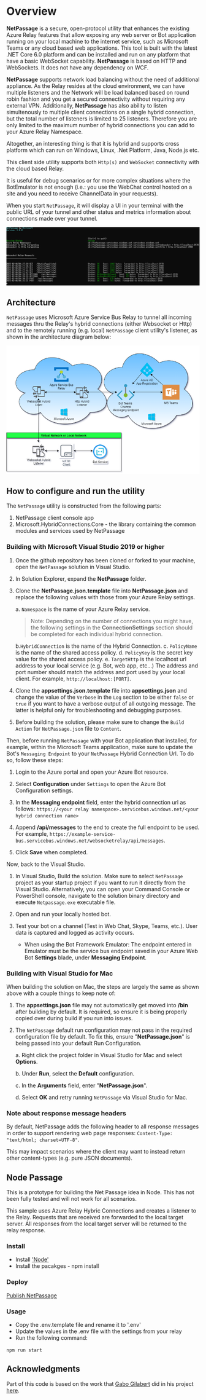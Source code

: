 # Overview

**NetPassage** is a secure, open-protocol utility that enhances the existing Azure Relay features that allow exposing any web server or Bot application running on your local machine to the internet service, such as Microsoft Teams or any cloud based web applications. This tool is built with the latest .NET Core 6.0 platform and can be installed and run on any platform that have a basic WebSocket capability. **NetPassage** is based on HTTP and WebSockets. It does not have any dependency on WCF.

**NetPassage** supports network load balancing without the need of additional appliance. As the Relay resides at the cloud environment, we can have multiple listeners and the Network will be load balanced based on round robin fashion and you get a secured connectivity without requiring any external VPN. Additionally, **NetPassage** has also ability to listen simultenously to multiple client connections on a single hybrid connection, but the total number of listeners is limited to 25 listeners. Therefore you are only limited to the maximum number of hybrid connections you can add to your Azure Relay Namespace.

Altogether, an interesting thing is that it is hybrid and supports cross platform which can run on Windows, Linux, .Net Platform, Java, Node.js etc.

This client side utility supports both `Http(s)` and `WebSocket` connectivity with the cloud based Relay.

It is useful for debug scenarios or for more complex situations where the BotEmulator is not enough (i.e.: you use the WebChat control hosted on a site and you need to receive ChannelData in your requests).

When you start `NetPassage`, it will display a UI in your terminal with the public URL of your tunnel and other status and metrics information about connections made over your tunnel.

![UI Terminal](docs/images/WebSocketConsole.png)

## Architecture

`NetPassage` uses Microsoft Azure Service Bus Relay to tunnel all incoming
messages thru the Relay's hybrid connections (either Websocket or Http) and to
the remotely running (e.g. local) `NetPassage` client utility's listener, as
shown in the architecture diagram below:

![Architecture](docs/images/passage.png)

## How to configure and run the utility

The `NetPassage` utility is constructed from the following parts:

1. NetPassage client console app
2. Microsoft.HybridConnections.Core - the library containing the common modules and services used by NetPassage

### Building with Microsoft Visual Studio 2019 or higher

1. Once the github repository has been cloned or forked to your machine, open the `NetPassage` solution in Visual Studio.

2. In Solution Explorer, expand the **NetPassage** folder.

3. Clone the **NetPassage.json.template** file into **NetPassage.json** and replace the following values with those from your Azure Relay settings.

    a. `Namespace` is the name of your Azure Relay service.
    >Note: Depending on the number of connections you might have, the following settings in the **ConnectionSettings** section should be completed for each individual hybrid connection.

    b.`HybridConnection` is the name of the Hybrid Connection.
    c. `PolicyName` is the name of the shared access policy.
    d. `PolicyKey` is the secret key value for the shared access policy.
    e. `TargetHttp` is the localhost url address to your local service (e.g. Bot, web app, etc...) The address and port number should match the address and port used by your local client. For example, `http://localhost:[PORT]`.

4. Clone the **appsettings.json.template** file into **appsettings.json** and change the value of the `Verbose` in the `Log` section to be either `false` or `true` if you want to have a verbose output of all outgoing message. The latter is helpful only for troubleshooting and debugging purposes.

5. Before building the solution, please make sure to change the `Build Action` for `NetPassage.json` file to `Content`.

Then, before running `NetPassage` with your Bot application that installed, for example, within the Microsoft Teams application, make sure to update the Bot's `Messaging Endpoint` to your `NetPassage` Hybrid Connection Url. To do so, follow these steps:

1. Login to the Azure portal and open your Azure Bot resource.

2. Select **Configuration** under `Settings` to open the Azure Bot Configuration settings.

3. In the **Messaging endpoint** field, enter the hybrid connection url as follows: `https://<your relay namespace>.servicebus.windows.net/<your hybrid connection name>`
4. Append **/api/messages** to the end to create the full endpoint to be used. For example, `https://example-service-bus.servicebus.windows.net/websocketrelay/api/messages`.
5. Click **Save** when completed.

Now, back to the Visual Studio.

1. In Visual Studio, Build the solution. Make sure to select `NetPassage` project as your startup project if you want to run it directly from the Visual Studio. Alternatively, you can open your Command Console or PowerShell console, navigate to the solution binary directory and execute `Netpassage.exe` executable file.

2. Open and run your locally hosted bot.

3. Test your bot on a channel (Test in Web Chat, Skype, Teams, etc.). User data is captured and logged as activity occurs.

    - When using the Bot Framework Emulator: The endpoint entered in Emulator must be the service bus endpoint saved in your Azure Web Bot **Settings** blade, under **Messaging Endpoint**.

### Building with Visual Studio for Mac

When building the solution on Mac, the steps are largely the same as shown above with a couple things to keep note of:

1. The **appsettings.json** file may not automatically get moved into **/bin** after building by default. It is required, so ensure it is being properly copied over during build if you run into issues.

2. The `NetPassage` default run configuration may not pass in the required configuration file by default. To fix this, ensure "**NetPassage.json**" is being passed into your default Run Configuration.

    a. Right click the project folder in Visual Studio for Mac and select **Options**.

    b. Under **Run**, select the **Default** configuration.

    c. In the **Arguments** field, enter "**NetPassage.json**".

    d. Select **OK** and retry running `NetPassage` via Visual Studio for Mac.


### Note about response message headers

By default, NetPassage adds the following header to all response messages in order to support rendering web page responses: `Content-Type: "text/html; charset=UTF-8"`.

This may impact scenarios where the client may want to instead return other content-types (e.g. pure JSON documents). 

## Node Passage

This is a prototype for building the Net Passage idea in Node. This has not been fully tested and will not work for all scenarios.

This sample uses Azure Relay Hybric Connections and creates a listener to the Relay.
Requests that are received are forwarded to the local target server. All responses from
the local target server will be returned to the relay response.

### Install

- Install ['Node'](https://nodejs.org/en/download/)
- Install the pacakges - npm install

### Deploy

[Publish NetPassage](publish/Publish.html)

### Usage

- Copy the .env.template file and rename it to '.env'
- Update the values in the .env file with the settings from your relay
- Run the following command:

`npm run start`

## Acknowledgments

Part of this code is based on the work that [Gabo Gilabert](https://github.com/gabog) did in his project [here](https://github.com/gabog/AzureServiceBusBotRelay).


